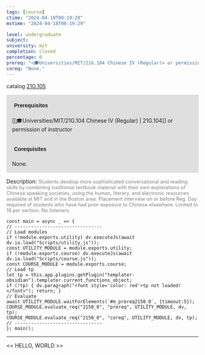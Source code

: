 ```yaml
---
tags: [course]
ctime: "2024-04-18T00:19:29"
mstime: "2024-04-18T00:19:29"

level: undergraduate
subject: 
university: mit
completion: closed
percentage: 0
prereq: "<🎓Universities/MIT/21G.104 Chinese IV (Regular)> or permission of instructor"
coreq: "None."
---
```


catalog [21G.105](http://student.mit.edu/catalog/m21Gb.html#21G.105)

<span style="display: block; padding: 15px; background-color: rgb(100, 100, 100, 0.2);"><font id="m_prereq2150_0" style="display: block; font-family: Arial, sans-serif; font-weight: bold; padding: 5px">Prerequisites</font><br><span id="prereq2150_0">[[🎓Universities/MIT/21G.104 Chinese IV (Regular) | 21G.104]] or permission of instructor</span></span>
<span style="display: block; padding: 15px; background-color: rgb(100, 100, 100, 0.2);"><font id="m_coreq2150_0" style="display: block; font-family: Arial, sans-serif; font-weight: bold; padding: 5px">Corequisites</font><br><span id="coreq2150_0">None.</span></span>

<font style="">Description:</font>
<font style="color: grey; font-size: 0.8rem;">Students develop more sophisticated conversational and reading skills by combining traditional textbook material with their own explorations of Chinese speaking societies, using the human, literary, and electronic resources available at MIT and in the Boston area. Placement interview on or before Reg. Day required of students who have had prior exposure to Chinese elsewhere. Limited to 16 per section. No listeners.</font>

```dataviewjs
const main = async _ => {
// --------------------------------
// Load modules
if (!module.exports.utility) dv.executeJs(await dv.io.load("Scripts/utility.js"));
const UTILITY_MODULE = module.exports.utility;
if (!module.exports.course) dv.executeJs(await dv.io.load("Scripts/course.js"));
const COURSE_MODULE = module.exports.course;
// Load tp
let tp = this.app.plugins.getPlugin("templater-obsidian").templater.current_functions_object;
if (!tp) { dv.paragraph("<font style='color: red'>tp not loaded!</font>"); return; }
// Evaluate
await UTILITY_MODULE.waitForElements(`#m_prereq2150_0`, {timeout:5});
COURSE_MODULE.evaluate_req("2150_0", "prereq", UTILITY_MODULE, dv, tp);
COURSE_MODULE.evaluate_req("2150_0", "coreq", UTILITY_MODULE, dv, tp);
// --------------------------------
}; main();
```

---

<< HELLO, WORLD >>
